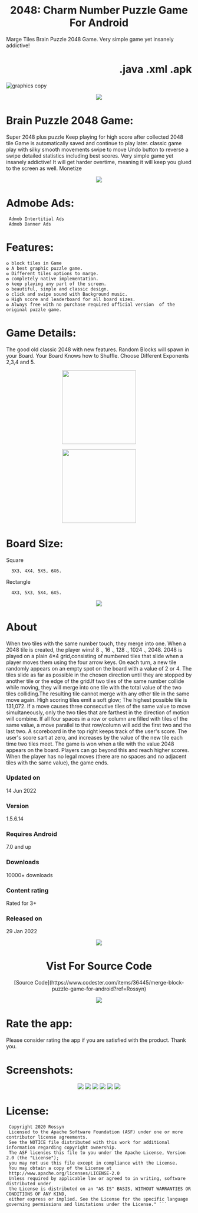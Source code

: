 <!-- ![merge puzzle game logo]() -->
<p align="center">
  <h1 align="center">2048: Charm Number Puzzle Game For Android</h1>
  
 Marge Tiles Brain Puzzle 2048 Game. Very simple game yet insanely addictive!
   <h1 align="Right">.java .xml .apk</h1>

![graphics copy](https://play-lh.googleusercontent.com/exSR4jzl3Leor9LhC7TpUD1DrVLplJwGhYJXSLo1wyJK4Dn_Qvf2dk4s4CNqky8QmmP_=w2560-h1440)
  <p align="center">
    <a href="https://play.google.com/store/apps/details?id=com.banrossyn.merge.game2048">
      <img src="https://user-images.githubusercontent.com/97843190/170808265-270075d7-678d-412b-aa04-65a7759438e2.png"  />
    </a>
  </p>
  
# Brain Puzzle 2048 Game:
Super 2048 plus puzzle Keep playing for high score after collected 2048 tile Game is automatically saved and continue to play later.
classic game play with silky smooth movements swipe to move Undo button to reverse a swipe detailed statistics including best scores.
Very simple game yet insanely addictive! It will get harder overtime, meaning it will keep you glued to the screen as well.
Monetize 

<p align="center">
     <a href="https://play.google.com/store/apps/details?id=com.banrossyn.merge.game2048">
      <img src="https://user-images.githubusercontent.com/97843190/160886335-271766da-f77d-4bc6-8216-b592afa5e574.jpg"  />
    </a>
  </p>
  
# Admobe Ads:
     Admob Intertitial Ads
     Admob Banner Ads
     
# Features:
    ✪ block tiles in Game
    ✪ A best graphic puzzle game.
    ✪ Different tiles options to marge.
    ✪ completely native implementation.
    ✪ keep playing any part of the screen.
    ✪ beautiful, simple and classic design.
    ✪ click and swipe sound with Background music.
    ✪ High score and leaderboard for all board sizes.
    ✪ Always free with no purchase required official version  of the original puzzle game.
    
# Game Details:

The good old classic 2048 with new features.
Random Blocks will spawn in your Board.
Your Board Knows how to Shuffle.
Choose Different Exponents 2,3,4 and 5.

 <p align="center">
    <a href="https://drive.google.com/file/d/1vux8FfnIqfutk8R9bOZssh-yU-lwsPI7/view">
      <img src="https://user-images.githubusercontent.com/97843190/160890524-4bffa88b-bc86-454f-9043-1ba096a66da6.png" width="200"/>
    </a>
  </p> 
  <p align="center">
    <a href="https://play.google.com/store/apps/details?id=com.banrossyn.merge.game2048">
      <img src="https://blogger.googleusercontent.com/img/b/R29vZ2xl/AVvXsEjATSRkPG8TuWgaSBagN5sIQQQQB3cIYBIYHfas4_b77Czocty5z9ii4INo0pqVue4BVcwxZmAVZNhTVhN5BW0ksxPLUesoN4gpzSz3p4wrcsDVPPTjthkJjKPHlRyB9dXWsu6_lLTHA3u8v31-LnSTRBpRv9lNGgGLjENG3Cu4D0zjiF89D_KOU5TT1Q/s320/Untitled-1%20copy.png" width="200" />
    </a>
  </p>



# Board Size:

 Square
 
      3X3, 4X4, 5X5, 6X6.
 Rectangle
 
      4X3, 5X3, 5X4, 6X5.

<p align="center">
    <a href="https://play.google.com/store/apps/details?id=com.banrossyn.merge.game2048">
      <img src="https://user-images.githubusercontent.com/97843190/170808265-270075d7-678d-412b-aa04-65a7759438e2.png"  />
    </a>
  </p>
  
# About
When two tiles with the same number touch, they merge into one. When a 2048 tile is created, the player wins! 8 ., 16 ., 128 ., 1024 ., 2048.
2048 is played on a plain 4×4 grid,consisting of numbered tiles that slide when a player moves them using the four arrow keys. On each turn, a new tile randomly appears on an empty spot on the board with a value of 2 or 4. The tiles slide as far as possible in the chosen direction until they are stopped by another tile or the edge of the grid.If two tiles of the same number collide while moving, they will merge into one tile with the total value of the two tiles colliding.The resulting tile cannot merge with any other tile in the same move again. High scoring tiles emit a soft glow; The highest possible tile is 131,072. If a move causes three consecutive tiles of the same value to move simultaneously, only the two tiles that are farthest in the direction of motion will combine. If all four spaces in a row or column are filled with tiles of the same value, a move parallel to that row/column will add the first two and the last two. A scoreboard in the top right keeps track of the user's score. The user's score
sart at zero, and increases by the value of the new tile each time two tiles meet. The game is won when a tile with the value 2048 appears on the board. Players can go beyond this and reach higher scores. When the player has no legal moves (there are no spaces and no adjacent tiles with the same value), the game ends.

<h3 align="left">Updated on</h3>
14 Jun 2022

<h3 align="left">Version</h3>
1.5.6.14

<h3 align="left">Requires Android</h3>
7.0 and up

<h3 align="left">Downloads</h3>
10000+ downloads

<h3 align="left">Content rating</h3>
Rated for 3+

<h3 align="left">Released on</h3>
29 Jan 2022

  <p align="center">
    <a href="https://www.codester.com/items/36445/merge-block-puzzle-game-for-android?ref=Rossyn">
      <img src="https://user-images.githubusercontent.com/97843190/160895809-0bb7824f-91ea-4766-b009-bd1ca8f658b2.png " />
    </a>
  <h1 align="center">Vist For Source Code</h1>
  
  </p>
   <p align="center">
  [Source Code](https://www.codester.com/items/36445/merge-block-puzzle-game-for-android?ref=Rossyn)
  
  
  <p align="center">
    <a href="https://play.google.com/store/apps/details?id=com.banrossyn.merge.game2048">
      <img src="https://user-images.githubusercontent.com/97843190/170808265-270075d7-678d-412b-aa04-65a7759438e2.png"  />
    </a>
  </p>
  
# Rate the app:
Please consider rating the app if you are satisfied with the product. Thank you.

# Screenshots:

 <p align="center">
    <a>
      <img src="https://play-lh.googleusercontent.com/QpZt_VL7TWy5sQRJSk3-VMpPIaehjPHdKuk8WX52hVZ-i4EKmSls6UB8-igyraeeuA=w2560-h1440" />
    </a>
   <a>
      <img src="https://play-lh.googleusercontent.com/4kfuxK3MPwIiVS0suzytnaAp-dTMfPVi_eu60cFKsTeaY78RI19EZeYa-ZjYT2Wteis=w2560-h1440" />
    </a>
     <a>
      <img src="https://play-lh.googleusercontent.com/TEa3VbrVFo14n3kiXQzCp_QLRrmU8uDBL1fPhhpst-uTup16sJRuRZgW3bAJweqbDw=w2560-h1440" />
    </a>
     <a>
      <img src="https://play-lh.googleusercontent.com/tTj45ZCGWGYKsuEeVtCQlOA2D328khIbpNMLMRcymelrZF5OfElZ0K_-UcUDa0sAtA=w2560-h1440" />
    </a>
     <a>
      <img src="https://play-lh.googleusercontent.com/J_XmJegQiHxnEkxVu5Kd2C3-RKVj7fOCxO8tN4hKt82C_n76JRYGFMEOmOHXa5GNDQPO=w2560-h1440" />
    </a>
    <a>
      <img src="https://play-lh.googleusercontent.com/ezP0MIsnZGAzm87vSfdbWttRCqX2sndfwzWOVlbYbE1zHrH_3QDBQWpo0X8p2cTFGD4_=w2560-h1440" />
    </a>
    
  </p>



  # License: 
 ```
  Copyright 2020 Rossyn
  Licensed to the Apache Software Foundation (ASF) under one or more contributor license agreements. 
  See the NOTICE file distributed with this work for additional information regarding copyright ownership. 
  The ASF licenses this file to you under the Apache License, Version 2.0 (the "License"); 
  you may not use this file except in compliance with the License. 
  You may obtain a copy of the License at 
  http://www.apache.org/licenses/LICENSE-2.0 
  Unless required by applicable law or agreed to in writing, software distributed under 
  the License is distributed on an "AS IS" BASIS, WITHOUT WARRANTIES OR CONDITIONS OF ANY KIND,
  either express or implied. See the License for the specific language governing permissions and limitations under the License." ```



